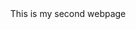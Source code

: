 <header>This is my second webpage<header>
<head>
<a href="http://www.theodinproject.com/courses/web-development-101/lessons/html-css</a> 
</head> 

<html>
<body>
I have been able to 'git clone' a repository like clockwork. I also can create and edit files and 'cd' into them with the command terminal. I have gotten very good and even remember some things i forgot from college 13 years ago. 

</body>
</html>